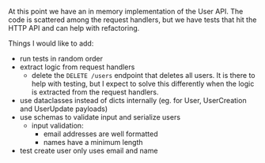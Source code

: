 At this point we have an in memory implementation of the User API. The code
is scattered among the request handlers, but we have tests that hit the HTTP API
and can help with refactoring.

Things I would like to add:
- run tests in random order
- extract logic from request handlers
    - delete the `DELETE /users` endpoint that deletes all users. It is there
    to help with testing, but I expect to solve this differently when the
    logic is extracted from the request handlers.
- use dataclasses instead of dicts internally (eg. for User, UserCreation and UserUpdate payloads)
- use schemas to validate input and serialize users
    - input validation:
        - email addresses are well formatted
        - names have a minimum length
- test create user only uses email and name
